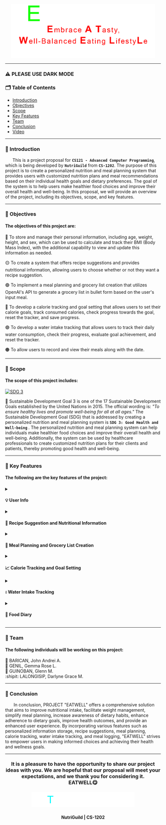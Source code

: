 <!--the GIF we used was made by us-->
<div align="center"> <img src="EATWELL.gif" width="467" height="175"> <br> </div>

______________________________________________________________________
### :warning: PLEASE USE DARK MODE
<h3><b>🗂 Table of Contents</b></h3>

<ul>
  <li><a href="#introduction">Introduction</a></li>
  <li><a href="#objectives">Objectives</a></li>
  <li><a href="#scope">Scope</a></li>
  <li><a href="#key-features">Key Features</a></li>
  <li><a href="#team">Team</a></li>
  <li><a href="#conclusion">Conclusion</a></li>
  <li><a href="link">Video</a></li>
</ul>

______________________________________________________________________
<h3 id="introduction"><b>📄 Introduction</b></h3>

      This is a project proposal for **`CS121 - Advanced Computer Programming`**, which is being developed by **`NutriGuild`** from **`CS-1202`**. The purpose of this project is to create a personalized nutrition and meal planning system that provides users with customized nutrition plans and meal recommendations based on their individual health goals and dietary preferences. The goal of the system is to help users make healthier food choices and improve their overall health and well-being. In this proposal, we will provide an overview of the project, including its objectives, scope, and key features.
______________________________________________________________________
<h3 id="objectives"><b>🔗 Objectives</b></h3>
<h4> The objectives of this project are:</h4>

🔴 To store and manage their personal information, including age, weight, height, and sex, which can be used to calculate and track their BMI (Body Mass Index), with the additional capability to view and update this information as needed.

🟡 To create a system that offers recipe suggestions and provides nutritional information, allowing users to choose whether or not they want a recipe suggestion.

🟢 To implement a meal planning and grocery list creation that utilizes OpenAI's API to generate a grocery list in bullet form based on the user's input meal.

🔵 To develop a calorie tracking and goal setting that allows users to set their calorie goals, track consumed calories, check progress towards the goal, reset the tracker, and save progress.

🟣 To develop a water intake tracking that allows users to track their daily water consumption, check their progress, evaluate goal achievement, and reset the tracker.

🟠 To allow users to record and view their meals along with the date.
______________________________________________________________________
<h3 id="scope"><b>🔎 Scope</b></h3>
<h4>The scope of this project includes:</h4>

[![SDG 3](https://img.shields.io/badge/Goal%203-Sustainable%20Development%20Goal-green)](https://sdgs.un.org/goals/goal3)

📌 Sustainable Development Goal 3 is one of the 17 Sustainable Development Goals established by the United Nations in 2015. The official wording is: <i> "To ensure healthy lives and promote well-being for all at all ages." </i> The Sustainable Development Goal (SDG) that is addressed by creating a personalized nutrition and meal planning system is <b> `SDG 3: Good Health and Well-being` </b>. The personalized nutrition and meal planning system can help individuals make healthier food choices and improve their overall health and well-being. Additionally, the system can be used by healthcare professionals to create customized nutrition plans for their clients and patients, thereby promoting good health and well-being.

______________________________________________________________________
<h3 id="key-features"><b>🔑 Key Features</b></h3>
<h4> The following are the key features of the project:<h4>
<details>
  
  <summary><h4> 💡 User Info </h4></summary>
  <div align="center"> <img src="PHOTOS/[1]_userinfo.png" width="467" height="175"> <br> </div>

        • In the User Info option (option 1), users enter their username. They are presented with two options: View Info and Exit. If they choose to view their info, their personal information is displayed. Users can update their information individually, and the changes are automatically saved.
  
</details>
<details>
  
  <summary><h4> 💬 Recipe Suggestion and Nutritional Information </h4></summary>
  <div align="center"> <img src="PHOTOS/[2]_recipe.png" width="350" height="310"> <br> </div>

        • Option 2 allows users to request a random recipe. The recipe includes a set of ingredients and brief nutritional facts.  
  
</details>
<details>

  <summary><h4>📝 Meal Planning and Grocery List Creation </h4></summary>
  <div align="center"> <img src="PHOTOS/[3]_mealplan.png" width="350" height="225"> <br> </div>
  
        • Option 3 asks users if they want a grocery list for a specific meal. If they choose option 1, they are prompted to select a meal for which they want a grocery list. With the assistance of AI, the system automatically generates the list in bullet point format.

</details>
<details>
  
  <summary><h4>📈 Calorie Tracking and Goal Setting </h4></summary>
  <div align="center"> <img src="PHOTOS/[4]_calorie.png" width="350" height="225"> <br> </div>
  
        • Option 4 offers five modes: Goal Setting, Track Calories, Check Progress, and Reset Tracker. In the Goal Setting mode, the user's BMR is displayed based on their data. Track Calories allows users to enter the amount of calories consumed. Check Progress monitors the remaining calories that need to be consumed. Reset Tracker restores the target calories or BMR to its default value.

</details>
<details>
  
  <summary><h4> 💧 Water Intake Tracking </h4></summary>
  <div align="center"> <img src="PHOTOS/[5]_water.png" width="350" height="225"> <br> </div>
  
        • Option 5 tracks the user's water intake. It includes Track Water Intake, Check Progress, Check Goal Achievement, and Reset Tracker. Track Water Intake prompts users to enter the amount of water consumed. The entered amount is compared to the required water intake per day, which is 1,896 mL, in the Check Progress section. Check Goal Achievement displays the remaining amount of water that needs to be consumed on a particular day. Reset Tracker allows users to reset the target water intake.

</details>
<details>
  <summary><h4>📖 Food Diary </h4></summary>
  <div align="center"> <img src="PHOTOS/[6]_fooddiary.png" width="467" height="175"> <br> </div>
  
        • The last option enables users to input the food they consumed on a particular date. This mode has two options: Record Food and Food Diary. In Record Food, users enter the date in the format Month-Day-Year. If the user enters the wrong sequence, an error message is displayed, allowing them to correct the date. Next, users choose between breakfast, lunch, snack, or dinner and input the corresponding food items. The Food Diary option displays the entered data, allowing users to delete specific items from the list and save the changes. 

</details>

______________________________________________________________________
<h3 id="team"><b>👥 Team</b></h3>
<h4> The following individuals will be working on this project:</h4>
  
🐔  BARICAN, John Andrei A.  
🐻  GENIL, Gemma Rose L.  
🐷  GUINOBAN, Glenn M.  
:shipit:  LALONGISIP, Darlyne Grace M.
______________________________________________________________________
<h3 id="conclusion"><b>💬 Conclusion</b></h3>

       In conclusion, PROJECT "EATWELL" offers a comprehensive solution that aims to improve nutritional intake, facilitate weight management, simplify meal planning, increase awareness of dietary habits, enhance adherence to dietary goals, improve health outcomes, and provide an enhanced user experience. By incorporating various features such as personalized information storage, recipe suggestions, meal planning, calorie tracking, water intake tracking, and meal logging, "EATWELL" strives to empower users in making informed choices and achieving their health and wellness goals. 
______________________________________________________________________
<h3 align="center">
It is a pleasure to have the opportunity to share our project ideas with you. We are hopeful that our proposal will meet your expectations, and we thank you for considering it. <br>
  EATWELL😋
  <br><br>
<img src="THANK YOU!.gif" width="334" height="50"><br>
<h4 align="center">NutriGuild | CS-1202</h4>
</h3>
